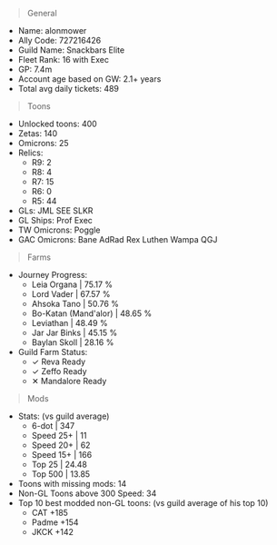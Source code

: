 > General

- Name: alonmower
- Ally Code: 727216426
- Guild Name: Snackbars Elite
- Fleet Rank: 16 with Exec
- GP: 7.4m
- Account age based on GW: 2.1+ years
- Total avg daily tickets: 489

> Toons

- Unlocked toons: 400
- Zetas: 140
- Omicrons: 25
- Relics:
    - R9: 2
    - R8: 4
    - R7: 15
    - R6: 0
    - R5: 44
- GLs: JML SEE SLKR
- GL Ships: Prof Exec
- TW Omicrons: Poggle
- GAC Omicrons: Bane AdRad Rex Luthen Wampa QGJ

> Farms

- Journey Progress:
    - Leia Organa | 75.17 %
    - Lord Vader | 67.57 %
    - Ahsoka Tano | 50.76 %
    - Bo-Katan (Mand'alor) | 48.65 %
    - Leviathan | 48.49 %
    - Jar Jar Binks | 45.15 %
    - Baylan Skoll | 28.16 %
- Guild Farm Status:
    - ✓ Reva Ready
    - ✓ Zeffo Ready
    - ✕ Mandalore Ready

> Mods

- Stats: (vs guild average)
    - 6-dot | 347
    - Speed 25+ | 11
    - Speed 20+ | 62
    - Speed 15+ | 166
    - Top 25 | 24.48
    - Top 500 | 13.85
- Toons with missing mods: 14
- Non-GL Toons above 300 Speed: 34
- Top 10 best modded non-GL toons: (vs guild average of his top 10)
    - CAT +185
    - Padme +154
    - JKCK +142